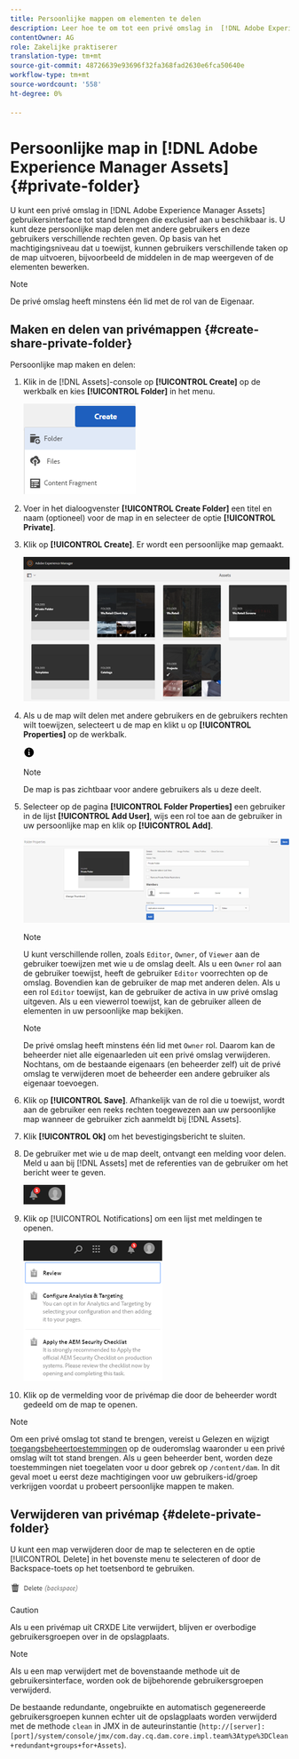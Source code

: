 ```yaml
---
title: Persoonlijke mappen om elementen te delen
description: Leer hoe te om tot een privé omslag in  [!DNL Adobe Experience Manager Assets] te leiden en het met andere gebruikers te delen en verschillende voorrechten aan hen toe te wijzen.
contentOwner: AG
role: Zakelijke praktiserer
translation-type: tm+mt
source-git-commit: 48726639e93696f32fa368fad2630e6fca50640e
workflow-type: tm+mt
source-wordcount: '558'
ht-degree: 0%

---
```



# Persoonlijke map in [!DNL Adobe Experience Manager Assets] {#private-folder}

U kunt een privé omslag in [!DNL Adobe Experience Manager Assets] gebruikersinterface tot stand brengen die exclusief aan u beschikbaar is. U kunt deze persoonlijke map delen met andere gebruikers en deze gebruikers verschillende rechten geven. Op basis van het machtigingsniveau dat u toewijst, kunnen gebruikers verschillende taken op de map uitvoeren, bijvoorbeeld de middelen in de map weergeven of de elementen bewerken.

>[!NOTE]
>
>De privé omslag heeft minstens één lid met de rol van de Eigenaar.

## Maken en delen van privémappen {#create-share-private-folder}

Persoonlijke map maken en delen:

1. Klik in de [!DNL Assets]-console op **[!UICONTROL Create]** op de werkbalk en kies **[!UICONTROL Folder]** in het menu.

   ![Map met elementen maken](assets/Create-folder.png)

1. Voer in het dialoogvenster **[!UICONTROL Create Folder]** een titel en naam (optioneel) voor de map in en selecteer de optie **[!UICONTROL Private]**.

1. Klik op **[!UICONTROL Create]**. Er wordt een persoonlijke map gemaakt.

   ![chlimage_1-413](assets/chlimage_1-413.png)

1. Als u de map wilt delen met andere gebruikers en de gebruikers rechten wilt toewijzen, selecteert u de map en klikt u op **[!UICONTROL Properties]** op de werkbalk.

   ![info, optie](assets/do-not-localize/info-circle-icon.png)

   >[!NOTE]
   >
   >De map is pas zichtbaar voor andere gebruikers als u deze deelt.

1. Selecteer op de pagina **[!UICONTROL Folder Properties]** een gebruiker in de lijst **[!UICONTROL Add User]**, wijs een rol toe aan de gebruiker in uw persoonlijke map en klik op **[!UICONTROL Add]**.

   ![chlimage_1-415](assets/chlimage_1-415.png)

   >[!NOTE]
   >
   >U kunt verschillende rollen, zoals `Editor`, `Owner`, of `Viewer` aan de gebruiker toewijzen met wie u de omslag deelt. Als u een `Owner` rol aan de gebruiker toewijst, heeft de gebruiker `Editor` voorrechten op de omslag. Bovendien kan de gebruiker de map met anderen delen. Als u een rol `Editor` toewijst, kan de gebruiker de activa in uw privé omslag uitgeven. Als u een viewerrol toewijst, kan de gebruiker alleen de elementen in uw persoonlijke map bekijken.

   >[!NOTE]
   >
   >De privé omslag heeft minstens één lid met `Owner` rol. Daarom kan de beheerder niet alle eigenaarleden uit een privé omslag verwijderen. Nochtans, om de bestaande eigenaars (en beheerder zelf) uit de privé omslag te verwijderen moet de beheerder een andere gebruiker als eigenaar toevoegen.

1. Klik op **[!UICONTROL Save]**. Afhankelijk van de rol die u toewijst, wordt aan de gebruiker een reeks rechten toegewezen aan uw persoonlijke map wanneer de gebruiker zich aanmeldt bij [!DNL Assets].
1. Klik **[!UICONTROL Ok]** om het bevestigingsbericht te sluiten.
1. De gebruiker met wie u de map deelt, ontvangt een melding voor delen. Meld u aan bij [!DNL Assets] met de referenties van de gebruiker om het bericht weer te geven.

   ![chlimage_1-416](assets/chlimage_1-416.png)

1. Klik op [!UICONTROL Notifications] om een lijst met meldingen te openen.

   ![Lijst van kennisgevingen](assets/Assets-Notification.png)

1. Klik op de vermelding voor de privémap die door de beheerder wordt gedeeld om de map te openen.

>[!NOTE]
>
>Om een privé omslag tot stand te brengen, vereist u Gelezen en wijzigt [toegangsbeheertoestemmingen](/help/sites-administering/security.md#permissions-in-aem) op de ouderomslag waaronder u een privé omslag wilt tot stand brengen. Als u geen beheerder bent, worden deze toestemmingen niet toegelaten voor u door gebrek op `/content/dam`. In dit geval moet u eerst deze machtigingen voor uw gebruikers-id/groep verkrijgen voordat u probeert persoonlijke mappen te maken.

## Verwijderen van privémap {#delete-private-folder}

U kunt een map verwijderen door de map te selecteren en de optie [!UICONTROL Delete] in het bovenste menu te selecteren of door de Backspace-toets op het toetsenbord te gebruiken.

![Optie verwijderen in bovenste menu](assets/delete-option.png)

>[!CAUTION]
>
>Als u een privémap uit CRXDE Lite verwijdert, blijven er overbodige gebruikersgroepen over in de opslagplaats.

>[!NOTE]
>
>Als u een map verwijdert met de bovenstaande methode uit de gebruikersinterface, worden ook de bijbehorende gebruikersgroepen verwijderd.
>
>De bestaande redundante, ongebruikte en automatisch gegenereerde gebruikersgroepen kunnen echter uit de opslagplaats worden verwijderd met de methode `clean` in JMX in de auteurinstantie (`http://[server]:[port]/system/console/jmx/com.day.cq.dam.core.impl.team%3Atype%3DClean+redundant+groups+for+Assets`).
